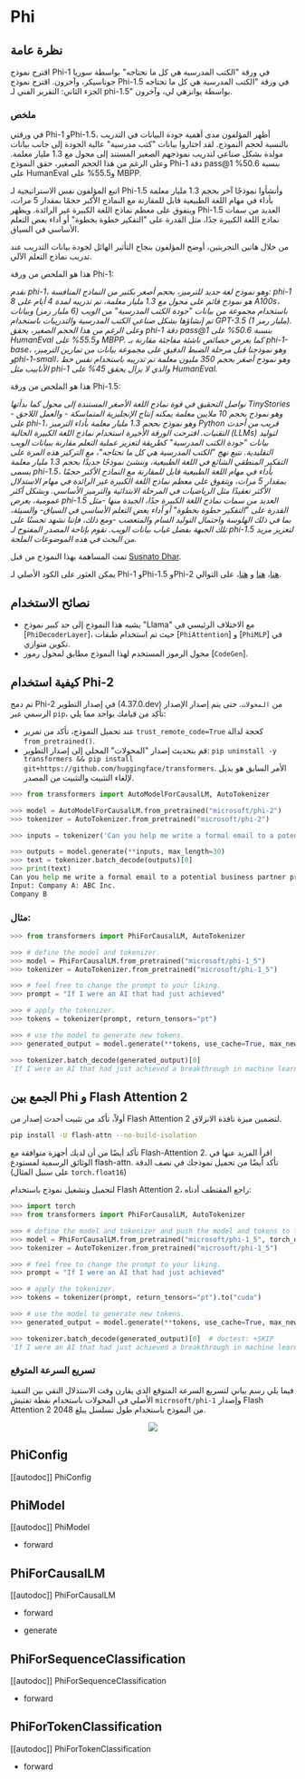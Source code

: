 # Phi

## نظرة عامة
اقترح نموذج Phi-1 في ورقة "الكتب المدرسية هي كل ما تحتاجه" بواسطة سوريا جوناسيكر، وآخرون. اقترح نموذج Phi-1.5 في ورقة "الكتب المدرسية هي كل ما تحتاجه الجزء الثاني: التقرير الفني لـ phi-1.5" بواسطة يوانزهي لي، وآخرون.

### ملخص
في ورقتي Phi-1 وPhi-1.5، أظهر المؤلفون مدى أهمية جودة البيانات في التدريب بالنسبة لحجم النموذج. لقد اختاروا بيانات "كتب مدرسية" عالية الجودة إلى جانب بيانات مولدة بشكل صناعي لتدريب نموذجهم الصغير المستند إلى محول مع 1.3 مليار معلمة. وعلى الرغم من هذا الحجم الصغير، حقق النموذج Phi-1 دقة pass@1 بنسبة 50.6% على HumanEval و55.5% على MBPP.

اتبع المؤلفون نفس الاستراتيجية لـ Phi-1.5 وأنشأوا نموذجًا آخر بحجم 1.3 مليار معلمة بأداء في مهام اللغة الطبيعية قابل للمقارنة مع النماذج الأكبر حجمًا بمقدار 5 مرات، ويتفوق على معظم نماذج اللغة الكبيرة غير الرائدة. ويظهر Phi-1.5 العديد من سمات نماذج اللغة الكبيرة جدًا، مثل القدرة على "التفكير خطوة بخطوة" أو أداء بعض التعلم الأساسي في السياق.

من خلال هاتين التجربتين، أوضح المؤلفون بنجاح التأثير الهائل لجودة بيانات التدريب عند تدريب نماذج التعلم الآلي.

هذا هو الملخص من ورقة Phi-1:

*نقدم phi-1، وهو نموذج لغة جديد للترميز، بحجم أصغر بكثير من النماذج المنافسة: phi-1 هو نموذج قائم على محول مع 1.3 مليار معلمة، تم تدريبه لمدة 4 أيام على 8 A100s، باستخدام مجموعة من بيانات "جودة الكتب المدرسية" من الويب (6 مليار رمز) وبيانات تم إنشاؤها بشكل صناعي الكتب المدرسية والتدريبات باستخدام GPT-3.5 (1 مليار رمز). وعلى الرغم من هذا الحجم الصغير، يحقق phi-1 دقة pass@1 بنسبة 50.6% على HumanEval و55.5% على MBPP. كما يعرض خصائص ناشئة مفاجئة مقارنة بـ phi-1-base، وهو نموذجنا قبل مرحلة الضبط الدقيق على مجموعة بيانات من تمارين الترميز، وphi-1-small، وهو نموذج أصغر بحجم 350 مليون معلمة تم تدريبه باستخدام نفس خط الأنابيب مثل phi-1 والذي لا يزال يحقق 45% على HumanEval.*

هذا هو الملخص من ورقة Phi-1.5:

*نواصل التحقيق في قوة نماذج اللغة الأصغر المستندة إلى محول كما بدأتها TinyStories - وهو نموذج بحجم 10 ملايين معلمة يمكنه إنتاج الإنجليزية المتماسكة - والعمل اللاحق على phi-1، وهو نموذج بحجم 1.3 مليار معلمة بأداء الترميز Python قريب من أحدث التقنيات. اقترحت الورقة الأخيرة استخدام نماذج اللغة الكبيرة الحالية (LLMs) لتوليد بيانات "جودة الكتب المدرسية" كطريقة لتعزيز عملية التعلم مقارنة ببيانات الويب التقليدية. نتبع نهج "الكتب المدرسية هي كل ما تحتاجه"، مع التركيز هذه المرة على التفكير المنطقي الشائع في اللغة الطبيعية، وننشئ نموذجًا جديدًا بحجم 1.3 مليار معلمة يسمى phi-1.5، بأداء في مهام اللغة الطبيعية قابل للمقارنة مع النماذج الأكبر حجمًا بمقدار 5 مرات، ويتفوق على معظم نماذج اللغة الكبيرة غير الرائدة في مهام الاستدلال الأكثر تعقيدًا مثل الرياضيات في المرحلة الابتدائية والترميز الأساسي. وبشكل أكثر عمومية، يعرض phi-1.5 العديد من سمات نماذج اللغة الكبيرة جدًا، الجيدة منها -مثل القدرة على "التفكير خطوة بخطوة" أو أداء بعض التعلم الأساسي في السياق- والسيئة، بما في ذلك الهلوسة واحتمال التوليد السام والمتعصب -ومع ذلك، فإننا نشهد تحسنًا على تلك الجبهة بفضل غياب بيانات الويب. نقوم بإتاحة المصدر المفتوح لـ phi-1.5 لتعزيز مزيد من البحث في هذه الموضوعات الملحة.*

تمت المساهمة بهذا النموذج من قبل [Susnato Dhar](https://huggingface.co/susnato).

يمكن العثور على الكود الأصلي لـ Phi-1 وPhi-1.5 وPhi-2 [هنا](https://huggingface.co/microsoft/phi-1)، [هنا](https://huggingface.co/microsoft/phi-1_5) و [هنا](https://huggingface.co/microsoft/phi-2)، على التوالي.

## نصائح الاستخدام

- يشبه هذا النموذج إلى حد كبير نموذج "Llama" مع الاختلاف الرئيسي في [`PhiDecoderLayer`]، حيث تم استخدام طبقات [`PhiAttention`] و [`PhiMLP`] في تكوين متوازي.
- محول الرموز المستخدم لهذا النموذج مطابق لمحول رموز [`CodeGen`].

## كيفية استخدام Phi-2

<Tip warning={true}>

تم دمج Phi-2 في إصدار التطوير (4.37.0.dev) من `المحولات`. حتى يتم إصدار الإصدار الرسمي عبر `pip`، تأكد من قيامك بواحد مما يلي:

* عند تحميل النموذج، تأكد من تمرير `trust_remote_code=True` كحجة لدالة `from_pretrained()`.
* قم بتحديث إصدار "المحولات" المحلي إلى إصدار التطوير: `pip uninstall -y transformers && pip install git+https://github.com/huggingface/transformers`. الأمر السابق هو بديل لإلغاء التثبيت والتثبيت من المصدر.

</Tip>

```python
>>> from transformers import AutoModelForCausalLM, AutoTokenizer

>>> model = AutoModelForCausalLM.from_pretrained("microsoft/phi-2")
>>> tokenizer = AutoTokenizer.from_pretrained("microsoft/phi-2")

>>> inputs = tokenizer('Can you help me write a formal email to a potential business partner proposing a joint venture?', return_tensors="pt", return_attention_mask=False)

>>> outputs = model.generate(**inputs, max_length=30)
>>> text = tokenizer.batch_decode(outputs)[0]
>>> print(text)
Can you help me write a formal email to a potential business partner proposing a joint venture?
Input: Company A: ABC Inc.
Company B
```

### مثال:

```python
>>> from transformers import PhiForCausalLM, AutoTokenizer

>>> # define the model and tokenizer.
>>> model = PhiForCausalLM.from_pretrained("microsoft/phi-1_5")
>>> tokenizer = AutoTokenizer.from_pretrained("microsoft/phi-1_5")

>>> # feel free to change the prompt to your liking.
>>> prompt = "If I were an AI that had just achieved"

>>> # apply the tokenizer.
>>> tokens = tokenizer(prompt, return_tensors="pt")

>>> # use the model to generate new tokens.
>>> generated_output = model.generate(**tokens, use_cache=True, max_new_tokens=10)

>>> tokenizer.batch_decode(generated_output)[0]
'If I were an AI that had just achieved a breakthrough in machine learning, I would be thrilled'
```

## الجمع بين Phi و Flash Attention 2

أولاً، تأكد من تثبيت أحدث إصدار من Flash Attention 2 لتضمين ميزة نافذة الانزلاق.

```bash
pip install -U flash-attn --no-build-isolation
```

تأكد أيضًا من أن لديك أجهزة متوافقة مع Flash-Attention 2. اقرأ المزيد عنها في الوثائق الرسمية لمستودع flash-attn. تأكد أيضًا من تحميل نموذجك في نصف الدقة (على سبيل المثال `torch.float16`)

لتحميل وتشغيل نموذج باستخدام Flash Attention 2، راجع المقتطف أدناه:

```python
>>> import torch
>>> from transformers import PhiForCausalLM, AutoTokenizer

>>> # define the model and tokenizer and push the model and tokens to the GPU.
>>> model = PhiForCausalLM.from_pretrained("microsoft/phi-1_5", torch_dtype=torch.float16, attn_implementation="flash_attention_2").to("cuda")  # doctest: +SKIP
>>> tokenizer = AutoTokenizer.from_pretrained("microsoft/phi-1_5")

>>> # feel free to change the prompt to your liking.
>>> prompt = "If I were an AI that had just achieved"

>>> # apply the tokenizer.
>>> tokens = tokenizer(prompt, return_tensors="pt").to("cuda")

>>> # use the model to generate new tokens.
>>> generated_output = model.generate(**tokens, use_cache=True, max_new_tokens=10)  # doctest: +SKIP

>>> tokenizer.batch_decode(generated_output)[0]  # doctest: +SKIP
'If I were an AI that had just achieved a breakthrough in machine learning, I would be thrilled'
```

### تسريع السرعة المتوقع

فيما يلي رسم بياني لتسريع السرعة المتوقع الذي يقارن وقت الاستدلال النقي بين التنفيذ الأصلي في المحولات باستخدام نقطة تفتيش `microsoft/phi-1` وإصدار Flash Attention 2 من النموذج باستخدام طول تسلسل يبلغ 2048.

<div style="text-align: center">
<img src="https://huggingface.co/datasets/ybelkada/documentation-images/resolve/main/phi_1_speedup_plot.jpg">
</div>

## PhiConfig

[[autodoc]] PhiConfig

<frameworkcontent>
<pt>

## PhiModel

[[autodoc]] PhiModel

- forward

## PhiForCausalLM

[[autodoc]] PhiForCausalLM

- forward

- generate

## PhiForSequenceClassification

[[autodoc]] PhiForSequenceClassification

- forward

## PhiForTokenClassification

[[autodoc]] PhiForTokenClassification

- forward

</pt>
</frameworkcontent>